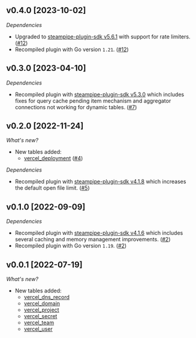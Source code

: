 ## v0.4.0 [2023-10-02]

_Dependencies_

- Upgraded to [steampipe-plugin-sdk v5.6.1](https://github.com/turbot/steampipe-plugin-sdk/blob/main/CHANGELOG.md#v561-2023-09-29) with support for rate limiters. ([#12](https://github.com/turbot/steampipe-plugin-vercel/pull/12))
- Recompiled plugin with Go version `1.21`. ([#12](https://github.com/turbot/steampipe-plugin-vercel/pull/12))

## v0.3.0 [2023-04-10]

_Dependencies_

- Recompiled plugin with [steampipe-plugin-sdk v5.3.0](https://github.com/turbot/steampipe-plugin-sdk/blob/main/CHANGELOG.md#v530-2023-03-16) which includes fixes for query cache pending item mechanism and aggregator connections not working for dynamic tables. ([#7](https://github.com/turbot/steampipe-plugin-vercel/pull/7))

## v0.2.0 [2022-11-24]

_What's new?_

- New tables added:
  - [vercel_deployment](https://hub.steampipe.io/plugins/turbot/vercel/tables/vercel_deployment) ([#4](https://github.com/turbot/steampipe-plugin-vercel/pull/4))

_Dependencies_

- Recompiled plugin with [steampipe-plugin-sdk v4.1.8](https://github.com/turbot/steampipe-plugin-sdk/blob/main/CHANGELOG.md#v418-2022-09-08) which increases the default open file limit. ([#5](https://github.com/turbot/steampipe-plugin-vercel/pull/5))

## v0.1.0 [2022-09-09]

_Dependencies_

- Recompiled plugin with [steampipe-plugin-sdk v4.1.6](https://github.com/turbot/steampipe-plugin-sdk/blob/main/CHANGELOG.md#v416-2022-09-02) which includes several caching and memory management improvements. ([#2](https://github.com/turbot/steampipe-plugin-vercel/pull/2))
- Recompiled plugin with Go version `1.19`. ([#2](https://github.com/turbot/steampipe-plugin-vercel/pull/2))

## v0.0.1 [2022-07-19]

_What's new?_

- New tables added:
  - [vercel_dns_record](https://hub.steampipe.io/plugins/turbot/vercel/tables/vercel_dns_record)
  - [vercel_domain](https://hub.steampipe.io/plugins/turbot/vercel/tables/vercel_domain)
  - [vercel_project](https://hub.steampipe.io/plugins/turbot/vercel/tables/vercel_project)
  - [vercel_secret](https://hub.steampipe.io/plugins/turbot/vercel/tables/vercel_secret)
  - [vercel_team](https://hub.steampipe.io/plugins/turbot/vercel/tables/vercel_team)
  - [vercel_user](https://hub.steampipe.io/plugins/turbot/vercel/tables/vercel_user)
